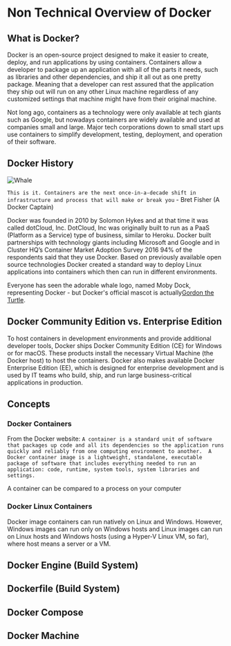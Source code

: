 # Non Technical Overview of Docker

## What is Docker?

Docker is an open-source project designed to make it easier to create, deploy, and run applications by using containers. Containers allow a developer to package up an application with all of the parts it needs, such as libraries and other dependencies, and ship it all out as one pretty package. Meaning that a developer can rest assured that the application they ship out will run on any other Linux machine regardless of any customized settings that machine might have from their original machine. 

Not long ago, containers as a technology were only available at tech giants such as Google, but nowadays containers are widely available and used at companies small and large. Major tech corporations down to small start ups use containers to simplify development, testing, deployment, and operation of their software.

## Docker History
![Whale](https://i2.wp.com/blog.docker.com/wp-content/uploads/2013/06/Docker-logo-011.png?resize=300%2C232&ssl=1)

`This is it. Containers are the next once-in-a-decade shift in infrastructure and process that will make or break you` - Bret Fisher (A Docker Captain)

Docker was founded in 2010 by Solomon Hykes and at that time it was called dotCloud, Inc. DotCloud, Inc was originally built to run as a PaaS (Platform as a Service) type of business, similar to Heroku. Docker built partnerships with technology giants including Microsoft and Google and in Cluster HQ’s Container Market Adoption Survey 2016 94% of the respondents said that they use Docker. Based on previously available open source technologies Docker created a standard way to deploy Linux applications into containers which then can run in different environments. 

Everyone has seen the adorable whale logo, named Moby Dock, representing Docker - but Docker's official mascot is actually[Gordon the Turtle](https://twitter.com/gordontheturtle?lang=en). 

## Docker Community Edition vs. Enterprise Edition

To host containers in development environments and provide additional developer tools, Docker ships Docker Community Edition (CE) for Windows or for macOS. These products install the necessary Virtual Machine (the Docker host) to host the containers. Docker also makes available Docker Enterprise Edition (EE), which is designed for enterprise development and is used by IT teams who build, ship, and run large business-critical applications in production.

## Concepts

### Docker Containers

From the Docker website:
`A container is a standard unit of software that packages up code and all its dependencies so the application runs quickly and reliably from one computing environment to another.  A Docker container image is a lightweight, standalone, executable package of software that includes everything needed to run an application: code, runtime, system tools, system libraries and settings.` 

A container can be compared to a process on your computer 

### Docker Linux Containers
Docker image containers can run natively on Linux and Windows. However, Windows images can run only on Windows hosts and Linux images can run on Linux hosts and Windows hosts (using a Hyper-V Linux VM, so far), where host means a server or a VM.



## Docker Engine (Build System)

## Dockerfile (Build System)

## Docker Compose

## Docker Machine